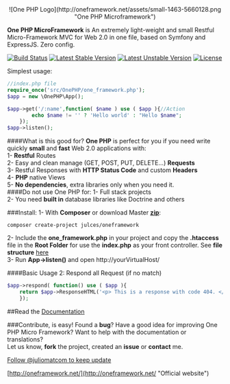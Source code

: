 <div align="center">
![One PHP Logo](http://oneframework.net/assets/small-1463-5660128.png "One PHP Microframework")
</div>

**One PHP MicroFramework** is An extremely light-weight and small Restful Micro-Framework MVC for Web 2.0 in one file, based on Symfony and ExpressJS. Zero config.   

[![Build Status](https://travis-ci.org/juliomatcom/one-php-microframework.svg?branch=master)](https://travis-ci.org/juliomatcom/one-php-microframework)
[![Latest Stable Version](https://poser.pugx.org/julces/oneframework/v/stable)](https://packagist.org/packages/julces/oneframework)
[![Latest Unstable Version](https://poser.pugx.org/julces/oneframework/v/unstable)](https://packagist.org/packages/julces/oneframework)
[![License](https://poser.pugx.org/julces/oneframework/license)](https://packagist.org/packages/julces/oneframework)   

Simplest usage:
```php
//index.php file    
require_once('src/OnePHP/one_framework.php');
$app = new \OnePHP\App();

$app->get('/:name',function( $name ) use ( $app ){//Action
        echo $name != '' ? 'Hello world' : "Hello $name";     
    });     
$app->listen();
```

####What is this good for?
**One PHP** is perfect for you if you need write quickly **small** and **fast** Web 2.0 applications with:  
1- **Restful** Routes   
2- Easy and clean manage (GET, POST, PUT, DELETE...) **Requests**   
3- Restful Responses with **HTTP Status Code** and custom **Headers**   
4- **PHP** native Views     
5- **No dependencies**, extra libraries only when you need it.   
####Do not use One PHP for:
1- Full stack projects  
2- You need **built in** database libraries like Doctrine and others

###Install:
1- With **Composer** or download Master [**zip**](https://github.com/juliomatcom/one-php-microframework/archive/master.zip "download Master version"):        
```     
composer create-project julces/oneframework
``` 
2- Include the **one_framework.php** in your project and  copy the **.htaccess** file in the **Root Folder** for use the **index.php** as your front controller. See **file structure**  [here](http://oneframework.net/docs/structure.md "File structure")  
3- Run **App->listen()** and open http://yourVirtualHost/


####Basic Usage 2: Respond all Request (if no match)
```php
$app->respond( function() use ( $app ){
    return $app->ResponseHTML('<p> This is a response with code 404. </p>', 404);
    });
```

##Read the [Documentation](http://oneframework.net/docs/ "See the official documentation in the One Micro Framework website")

###Contribute, is easy!
Found a **bug**? Have a good idea for improving One PHP Micro Framework?
Want to help with the documentation or translations?        
Let us know, **fork** the project, created an **issue** or **contact** me.

[Follow @juliomatcom to keep update](https://twitter.com/juliomatcom    "News and updates")

[http://oneframework.net/](http://oneframework.net/    "Official website")

